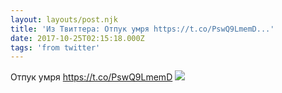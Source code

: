 ```yaml
---
layout: layouts/post.njk
title: 'Из Твиттера: Отпук умря https://t.co/PswQ9LmemD...'
date: 2017-10-25T02:15:18.000Z
tags: 'from twitter'
---
```



Отпук умря https://t.co/PswQ9LmemD
  <img src="https://pbs.twimg.com/media/DM8wqeCWkAAeZ_B.jpg" />
